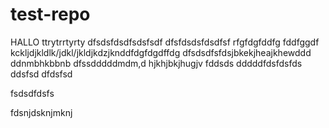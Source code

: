 # test-repo

HALLO
ttrytrrtyrty
dfsdsfdsdfsdsfsdf
dfsfdsdsfdsdfsf
rfgfdgfddfg
fddfggdf
kckljdjkldlk/jdkl/jkldjkdzjknddfdgfdgdffdg
dfsdsdfsfdsjbkekjheajkhewddd
ddnmbhkbbnb
dfssdddddmdm,d
hjkhjbkjhugjv
fddsds
dddddfdsfdsfds
ddsfsd
dfdsfsd


fsdsdfdsfs


fdsnjdsknjmknj
